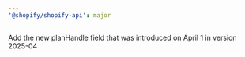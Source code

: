 ```yaml
---
'@shopify/shopify-api': major
---
```


Add the new planHandle field that was introduced on April 1 in version 2025-04
